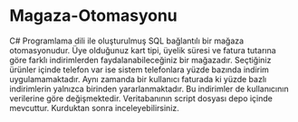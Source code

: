 # Magaza-Otomasyonu

C# Programlama dili ile oluşturulmuş SQL bağlantılı bir mağaza otomasyonudur. Üye olduğunuz kart tipi, üyelik süresi ve fatura tutarına göre farklı indirimlerden
faydalanabileceğiniz bir mağazadır. Seçtiğiniz ürünler içinde telefon var ise sistem telefonlara yüzde bazında indirim uygulamamaktadır.
Aynı zamanda bir kullanıcı faturada ki yüzde bazlı indirimlerin yalnızca birinden yararlanmaktadır. Bu indirimler de kullanıcının verilerine göre değişmektedir.
Veritabanının script dosyası depo içinde mevcuttur. Kurduktan sonra inceleyebilirsiniz.
